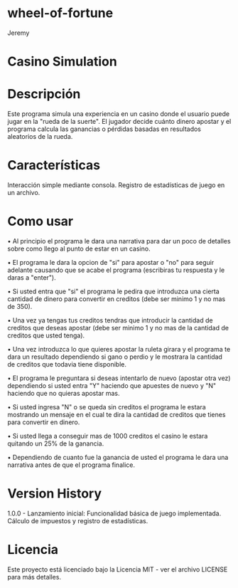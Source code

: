 # wheel-of-fortune
Jeremy 
# Casino Simulation
# Descripción
Este programa simula una experiencia en un casino donde el usuario puede jugar en la "rueda de la suerte". El jugador decide cuánto dinero apostar y el programa calcula las ganancias o pérdidas basadas en resultados aleatorios de la rueda.

# Características
Interacción simple mediante consola.
Registro de estadísticas de juego en un archivo.

# Como usar
• Al principio el programa le dara una narrativa para dar un poco de detalles sobre como llego al punto de estar en un casino.

• El programa le dara la opcion de "si" para apostar o "no" para seguir adelante causando que se acabe el programa (escribiras tu respuesta y le daras a "enter").

• Si usted entra que "si" el programa le pedira que introduzca una cierta cantidad de dinero para convertir en creditos (debe ser minimo 1 y no mas de 350).

• Una vez ya tengas tus creditos tendras que introducir la cantidad de creditos que deseas apostar (debe ser minimo 1 y no mas de la cantidad de creditos que usted tenga).

• Una vez introduzca lo que quieres apostar la ruleta girara y el programa te dara un resultado dependiendo si gano o perdio y le mostrara la cantidad de creditos que todavia tiene disponible.

• El programa le preguntara si deseas intentarlo de nuevo (apostar otra vez) dependiendo si usted entra "Y" haciendo que apuestes de nuevo y "N" haciendo que no quieras apostar mas.

• Si usted ingresa "N" o se queda sin creditos el programa le estara mostrando un mensaje en el cual te dira la cantidad de creditos que tienes para convertir en dinero.

• Si usted llega a conseguir mas de 1000 creditos el casino le estara quitando un 25% de la ganancia.

• Dependiendo de cuanto fue la ganancia de usted el programa le dara una narrativa antes de que el programa finalice. 


# Version History
1.0.0 - Lanzamiento inicial:
Funcionalidad básica de juego implementada.
Cálculo de impuestos y registro de estadísticas.

# Licencia
Este proyecto está licenciado bajo la Licencia MIT - ver el archivo LICENSE para más detalles.

